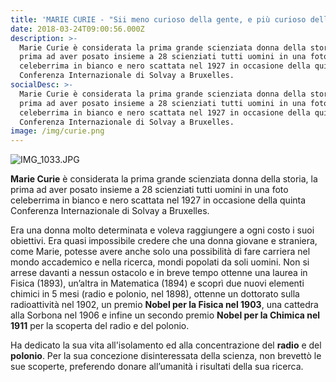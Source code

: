 ```yaml
---
title: 'MARIE CURIE - "Sii meno curioso della gente, e più curioso delle idee"'
date: 2018-03-24T09:00:56.000Z
description: >-
  Marie Curie è considerata la prima grande scienziata donna della storia, la
  prima ad aver posato insieme a 28 scienziati tutti uomini in una foto
  celeberrima in bianco e nero scattata nel 1927 in occasione della quinta
  Conferenza Internazionale di Solvay a Bruxelles.
socialDesc: >-
  Marie Curie è considerata la prima grande scienziata donna della storia, la
  prima ad aver posato insieme a 28 scienziati tutti uomini in una foto
  celeberrima in bianco e nero scattata nel 1927 in occasione della quinta
  Conferenza Internazionale di Solvay a Bruxelles.
image: /img/curie.png
---
```

![IMG_1033.JPG](/img/curie.png)

**Marie Curie** è considerata la prima grande scienziata donna della storia, la prima ad aver posato insieme a 28 scienziati tutti uomini in una foto celeberrima in bianco e nero scattata nel 1927 in occasione della quinta Conferenza Internazionale di Solvay a Bruxelles.

Era una donna molto determinata e voleva raggiungere a ogni costo i suoi obiettivi. Era quasi impossibile credere che una donna giovane e straniera, come Marie, potesse avere anche solo una possibilità di fare carriera nel mondo accademico e nella ricerca, mondi popolati da soli uomini. Non si arrese davanti a nessun ostacolo e in breve tempo ottenne una laurea in Fisica (1893), un’altra in Matematica (1894) e scoprì due nuovi elementi chimici in 5 mesi (radio e polonio, nel 1898), ottenne un dottorato sulla radioattività nel 1902, un premio **Nobel per la Fisica nel 1903**, una cattedra alla Sorbona nel 1906 e infine un secondo premio **Nobel per la Chimica nel 1911** per la scoperta del radio e del polonio.

Ha dedicato la sua vita all'isolamento ed alla concentrazione del **radio** e del **polonio**. Per la sua concezione disinteressata della scienza, non brevettò le sue scoperte, preferendo donare all’umanità i risultati della sua ricerca.
